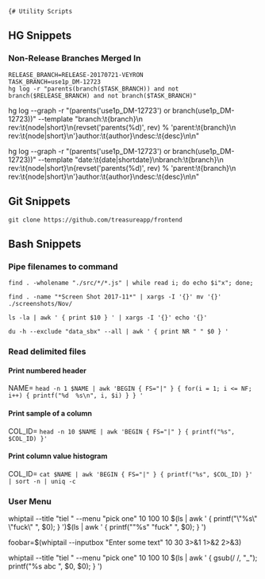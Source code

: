     {# Utility Scripts

## HG Snippets

### Non-Release Branches Merged In 

```
RELEASE_BRANCH=RELEASE-20170721-VEYRON
TASK_BRANCH=use1p_DM-12723
hg log -r "parents(branch($TASK_BRANCH)) and not branch($RELEASE_BRANCH) and not branch($TASK_BRANCH)"
```

hg log --graph -r "(parents('use1p_DM-12723') or branch(use1p_DM-12723))" --template "branch:\t{branch}\n  rev:\t{node|short}\n{revset('parents(%d)', rev) % 'parent:\t{branch}\n  rev:\t{node|short}\n'}author:\t{author}\ndesc:\t{desc}\n\n"


hg log --graph -r "(parents('use1p_DM-12723') or branch(use1p_DM-12723))" --template "date:\t{date|shortdate}\nbranch:\t{branch}\n  rev:\t{node|short}\n{revset('parents(%d)', rev) % 'parent:\t{branch}\n  rev:\t{node|short}\n'}author:\t{author}\ndesc:\t{desc}\n\n"

## Git Snippets

`git clone https://github.com/treasureapp/frontend`

## Bash Snippets

### Pipe filenames to command

`find . -wholename "./src/*/*.js" | while read i; do echo $i"x"; done;`

`find . -name "*Screen Shot 2017-11*" | xargs -I '{}' mv '{}' ./screenshots/Nov/`

`ls -la | awk ' { print $10 } ' | xargs -I '{}' echo '{}'`

`du -h --exclude "data_sbx" --all | awk ' { print NR " " $0 } '`

### Read delimited files

#### Print numbered header
NAME=
`head -n 1 $NAME | awk 'BEGIN { FS="|" } { for(i = 1; i <= NF; i++) { printf("%d  %s\n", i, $i) } } '`

#### Print sample of a column
COL_ID=
`head -n 10 $NAME | awk 'BEGIN { FS="|" } { printf("%s", $COL_ID) }'`

#### Print column value histogram
COL_ID=
`cat $NAME | awk 'BEGIN { FS="|" } { printf("%s", $COL_ID) }' | sort -n | uniq -c`

### User Menu
whiptail --title "tiel " --menu "pick one" 10 100 10 $(ls | awk ' { printf("\"%s\" \"fuck\" ", $0); } ')$(ls | awk ' { printf("\"%s\" \"fuck\" ", $0); } ')

foobar=$(whiptail --inputbox "Enter some text" 10 30 3>&1 1>&2 2>&3)

whiptail --title "tiel " --menu "pick one" 10 100 10 $(ls | awk ' { gsub(/ /, "_"); printf("%s abc ", $0, $0); } ')

